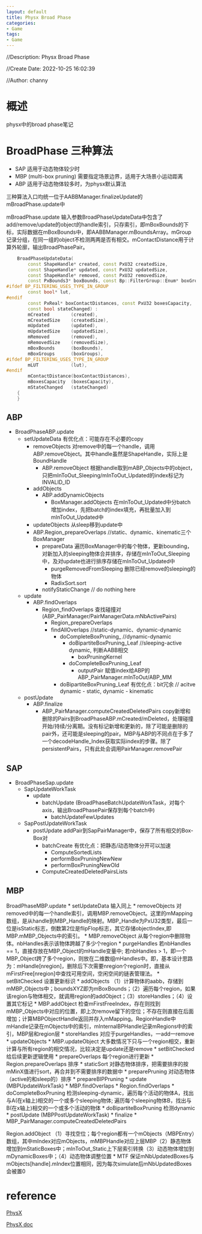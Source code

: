 ```yaml
---
layout: default
title: Physx Broad Phase
categories:
- Game
tags:
- Game
---
```

//Description: Physx Broad Phase

//Create Date: 2022-10-25 16:02:39

//Author: channy

# 概述  
physx中的broad phase笔记

# BroadPhase 三种算法  
* SAP 适用于动态物体较少时
* MBP (multi-box pruning) 需要指定场景边界，适用于大场景小运动距离
* ABP 适用于动态物体较多时，为physx默认算法

三种算法入口均统一位于AABBManager.finalizeUpdate的mBroadPhase.update中

mBroadPhase.update 输入参数BroadPhaseUpdateData中包含了add/remove/update的object的handle索引，只存索引，即mBoxBounds的下标，实际数据在mBoxBounds中，即AABBManager.mBoundsArray。mGroup记录分组，在同一组的object不检测两两是否有相交。mContactDistance用于计算外轮廓，输出BroadPhasePair。

```c++
	BroadPhaseUpdateData(
		const ShapeHandle* created, const PxU32 createdSize, 
		const ShapeHandle* updated, const PxU32 updatedSize, 
		const ShapeHandle* removed, const PxU32 removedSize, 
		const PxBounds3* boxBounds, const Bp::FilterGroup::Enum* boxGroups,
#ifdef BP_FILTERING_USES_TYPE_IN_GROUP
		const bool* lut,
#endif
		const PxReal* boxContactDistances, const PxU32 boxesCapacity,
		const bool stateChanged) :
		mCreated		(created),
		mCreatedSize	(createdSize),
		mUpdated		(updated),
		mUpdatedSize	(updatedSize),
		mRemoved		(removed),
		mRemovedSize	(removedSize),
		mBoxBounds		(boxBounds),
		mBoxGroups		(boxGroups),
#ifdef BP_FILTERING_USES_TYPE_IN_GROUP
		mLUT			(lut),
#endif
		mContactDistance(boxContactDistances),
		mBoxesCapacity	(boxesCapacity),
		mStateChanged	(stateChanged)
	{
	}
```

## ABP  
* BroadPhaseABP.update
	* setUpdateData 有优化点：可能存在不必要的copy
		* removeObjects 对remove中的每一个handle，调用ABP.removeObject。其中handle虽然是ShapeHandle，实际上是BoundHandle
			* ABP.removeObject 根据handle取到mABP_Objects中的object，只把mInToOut_Sleeping/mInToOut_Updated的index标记为INVALID_ID 
		* addObjects
			* ABP.addDynamicObjects
				* BoxManager.addObjects 在mInToOut_Updated中分batch增加index，先把batch的index填充，再批量加入到mInToOut_Updated中
		* updateObjects 从sleep移到update中
		* ABP.Region_prepareOverlaps //static、dynamic、kinematic三个BoxManager
			* prepareData 遍历BoxManager中的每个物体，更新bounding，对新加入的sleeping物体合并排序，存储在mInToOut_Sleeping中，及对update也进行排序存储在mInToOut_Updated中
				* purgeRemovedFromSleeping 删除已经remove的sleeping的物体
				* RadixSort.sort
			* notifyStaticChange // do nothing here
	* update
		* ABP.findOverlaps
			* Region_findOverlaps 查找碰撞对(ABP_PairManager/PairManagerData.mNbActivePairs)
				* Region_prepareOverlaps
				* findAllOverlaps //static-dynamic、dynamic-dynamic
					* doCompleteBoxPruning_ //dynamic-dynamic
						* doBipartiteBoxPruning_Leaf //sleeping-active dynamic, 判断AABB相交
							* boxPruningKernel
						* doCompleteBoxPruning_Leaf
							* outputPair 赋值index给ABP的ABP_PairManager.mInToOut/ABP_MM
					* doBipartiteBoxPruning_Leaf 有优化点：bit冗余 // acitve dynamic - static, dynamic - kinematic
	* postUpdate
		* ABP.finalize
			* ABP_PairManager.computeCreatedDeletedPairs copy新增和删除的Pairs到BroadPhaseABP.mCreated/mDeleted，处理碰撞开始/持续/分离期。没有标记新增和更新的，除了可能是删除的pair外，还可能是sleeping的pair。MBP与ABP的不同点在于多了一个decodeHandle_Index获取实际index的步骤。除了persistentPairs，只有此处会调用PairManager.removePair

## SAP
* BroadPhaseSap.update
	* SapUpdateWorkTask
		* update
			* batchUpdate (BroadPhaseBatchUpdateWorkTask，对每个axis，输出BroadPhasePair保存到每个batch中)
				* batchUpdateFewUpdates
	* SapPostUpdateWorkTask
		* postUpdate addPair到SapPairManager中，保存了所有相交的Box-Box对
			* batchCreate 有优化点：把静态/动态物体分开可以加速
				* ComputeSortedLists 
				* performBoxPruningNewNew
				* performBoxPruningNewOld
			* ComputeCreatedDeletedPairsLists

## MBP  
BroadPhaseMBP.update
	* setUpdateData 输入同上
		* removeObjects 对removed中的每一个handle索引，调用MBP.removeObject。这里的mMapping数组，是从handle到MBP_Handle的映射。MBP_Handle为PxU32类型，最后一位是isStatic标志，倒数第2位是flipFlop标志，其它存储objectIndex,即MBP.mMBP_Objects中的索引。
			* MBP.removeObject 从每个region中删除物体。nbHandles表示该物体跨越了多少个region
				* purgeHandles  若nbHandles == 1，直接存放在MBP_Object的mHandle变量中; 若nbHandles > 1，即一个MBP_Object跨了多个region，则放在二维数组mHandles中。即，基本设计思路为：mHandle[nregion]，删除后下次需要nregion个region时，直接从mFirstFree[nregion]中查找可用空间，空闲空间的链表管理法。
				* setBitChecked 设置更新标识
		* addObjects （1）计算物体的aabb，存储到mMBP_Objects中；boundsXYZ即为mBoxBounds；（2）遍历每个region，如果该region与物体相交，就调用region的addObject；（3）storeHandles；（4）设置其它标记
			* MBP.addObject 检查mFirstFreeIndex，存在则找到mMBP_Objects中对应的位置，即上次remove留下的空位；不存在则直接在后面增加；计算MBPObjectHandle返回并存入mMapping。RegionHandle中mHandle记录在mObjects中的索引，mInternalBPHandle记录mRegions中的索引，MBP层和region层
			* storeHandles 对应于purgeHandles，一add一remove
		* updateObjects
			* MBP.updateObject 大多数情况下只与一个region相交，重新计算与所有region的相交情况，比较决定是update还是remove
				* setBitChecked 给后续更新逻辑使用
		* prepareOverlaps 每个region进行更新
			* Region.prepareOverlaps 排序
				* staticSort 对静态物体排序，把需要排序的按mMinX值进行sort，再合并到不需要排序的数据中
				* preparePruning 对动态物体（active的和sleep的）排序
				* prepareBIPPruning
	* update (MBPUpdateWorkTask)
		* MBP.findOverlaps
			* Region.findOverlaps
				* doCompleteBoxPruning 检测sleeping-dynamic，遍历每个活动的物体A，找出与A(在x轴上)相交的一个或多个sleeping物体; 遍历每个sleeping物体B，找出与B(在x轴上)相交的一个或多个活动的物体
				* doBipartiteBoxPruning 检测dynamic
	* postUpdate (MBPPostUpdateWorkTask)
		* finalize
			* MBP_PairManager.computeCreatedDeletedPairs

Region.addObject （1）寻找空位；每个region都有一个mObjects（MBPEntry）数组，其中mIndex对应mObjects，mMBPHandle对应上层MBP（2）静态物体增加到mStaticBoxes中；mInToOut_Static上下层索引转换（3）动态物体增加到mDynamicBoxes中；（4）动态物体调整位置
	* MTF 保证mNbUpdatedBoxes与mObjects[handle].mIndex位置相同，因为每次simulate后mNbUpdatedBoxes会被置0


# reference
[PhysX](https://github.com/NVIDIAGameWorks/PhysX)

[PhysX doc](https://gameworksdocs.nvidia.com/PhysX/4.1/documentation/physxguide/Manual/Introduction.html)